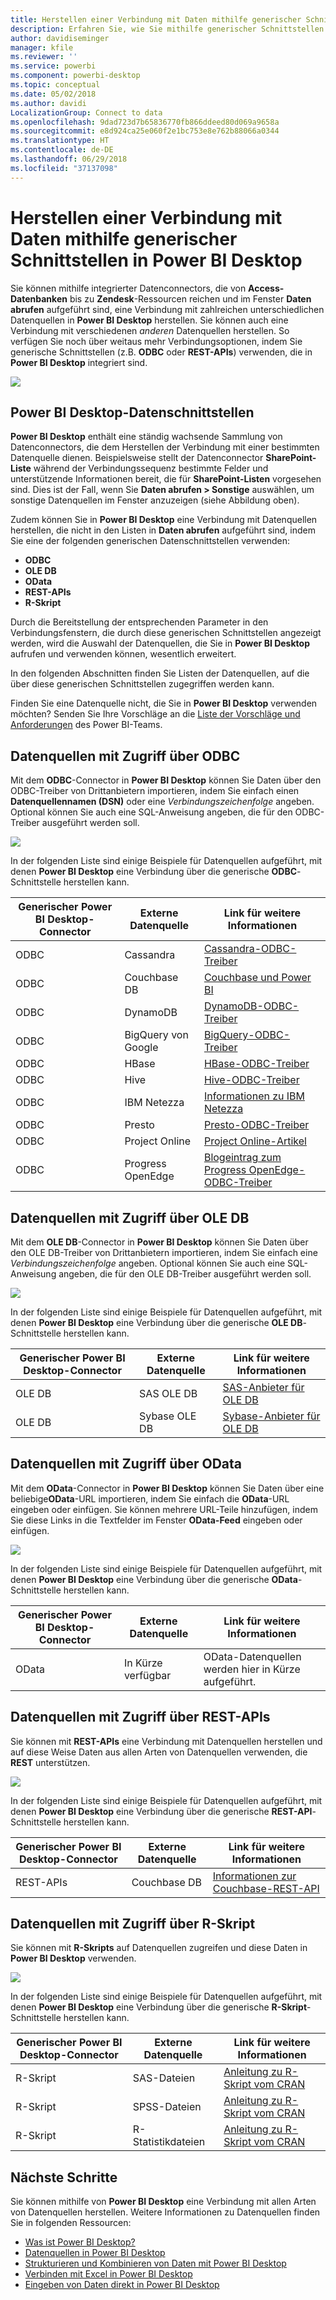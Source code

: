 ```yaml
---
title: Herstellen einer Verbindung mit Daten mithilfe generischer Schnittstellen in Power BI Desktop
description: Erfahren Sie, wie Sie mithilfe generischer Schnittstellen in Power BI Desktop eine Verbindung mit unterschiedlichen Datenquellen herstellen.
author: davidiseminger
manager: kfile
ms.reviewer: ''
ms.service: powerbi
ms.component: powerbi-desktop
ms.topic: conceptual
ms.date: 05/02/2018
ms.author: davidi
LocalizationGroup: Connect to data
ms.openlocfilehash: 9dad723d7b65836770fb866ddeed80d069a9658a
ms.sourcegitcommit: e8d924ca25e060f2e1bc753e8e762b88066a0344
ms.translationtype: HT
ms.contentlocale: de-DE
ms.lasthandoff: 06/29/2018
ms.locfileid: "37137098"
---
```

# <a name="connect-to-data-using-generic-interfaces-in-power-bi-desktop"></a>Herstellen einer Verbindung mit Daten mithilfe generischer Schnittstellen in Power BI Desktop
Sie können mithilfe integrierter Datenconnectors, die von **Access-Datenbanken** bis zu **Zendesk**-Ressourcen reichen und im Fenster **Daten abrufen** aufgeführt sind, eine Verbindung mit zahlreichen unterschiedlichen Datenquellen in **Power BI Desktop** herstellen. Sie können auch eine Verbindung mit verschiedenen *anderen* Datenquellen herstellen. So verfügen Sie noch über weitaus mehr Verbindungsoptionen, indem Sie generische Schnittstellen (z.B. **ODBC** oder **REST-APIs**) verwenden, die in **Power BI Desktop** integriert sind.

![](media/desktop-connect-using-generic-interfaces/generic-data-interfaces_1.png)

## <a name="power-bi-desktop-data-interfaces"></a>Power BI Desktop-Datenschnittstellen
**Power BI Desktop** enthält eine ständig wachsende Sammlung von Datenconnectors, die dem Herstellen der Verbindung mit einer bestimmten Datenquelle dienen. Beispielsweise stellt der Datenconnector **SharePoint-Liste** während der Verbindungssequenz bestimmte Felder und unterstützende Informationen bereit, die für **SharePoint-Listen** vorgesehen sind. Dies ist der Fall, wenn Sie **Daten abrufen > Sonstige** auswählen, um sonstige Datenquellen im Fenster anzuzeigen (siehe Abbildung oben).

Zudem können Sie in **Power BI Desktop** eine Verbindung mit Datenquellen herstellen, die nicht in den Listen in **Daten abrufen** aufgeführt sind, indem Sie eine der folgenden generischen Datenschnittstellen verwenden:

* **ODBC**
* **OLE DB**
* **OData**
* **REST-APIs**
* **R-Skript**

Durch die Bereitstellung der entsprechenden Parameter in den Verbindungsfenstern, die durch diese generischen Schnittstellen angezeigt werden, wird die Auswahl der Datenquellen, die Sie in **Power BI Desktop** aufrufen und verwenden können, wesentlich erweitert.

In den folgenden Abschnitten finden Sie Listen der Datenquellen, auf die über diese generischen Schnittstellen zugegriffen werden kann.

Finden Sie eine Datenquelle nicht, die Sie in **Power BI Desktop** verwenden möchten? Senden Sie Ihre Vorschläge an die [Liste der Vorschläge und Anforderungen](https://ideas.powerbi.com/) des Power BI-Teams.

## <a name="data-sources-accessible-through-odbc"></a>Datenquellen mit Zugriff über ODBC
Mit dem **ODBC**-Connector in **Power BI Desktop** können Sie Daten über den ODBC-Treiber von Drittanbietern importieren, indem Sie einfach einen **Datenquellennamen (DSN)** oder eine *Verbindungszeichenfolge* angeben. Optional können Sie auch eine SQL-Anweisung angeben, die für den ODBC-Treiber ausgeführt werden soll.

![](media/desktop-connect-using-generic-interfaces/generic-data-interfaces_2.png)

In der folgenden Liste sind einige Beispiele für Datenquellen aufgeführt, mit denen **Power BI Desktop** eine Verbindung über die generische **ODBC**-Schnittstelle herstellen kann.

| Generischer Power BI Desktop-Connector | Externe Datenquelle | Link für weitere Informationen |
| --- | --- | --- |
| ODBC |Cassandra |[Cassandra-ODBC-Treiber](http://www.simba.com/drivers/cassandra-odbc-jdbc/) |
| ODBC |Couchbase DB |[Couchbase und Power BI](https://powerbi.microsoft.com/en-us/blog/visualizing-data-from-couchbase-server-v4-using-power-bi/) |
| ODBC |DynamoDB |[DynamoDB-ODBC-Treiber](http://www.simba.com/drivers/dynamodb-odbc-jdbc/) |
| ODBC |BigQuery von Google |[BigQuery-ODBC-Treiber](http://www.simba.com/drivers/bigquery-odbc-jdbc/) |
| ODBC |HBase |[HBase-ODBC-Treiber](http://www.simba.com/drivers/hbase-odbc-jdbc/) |
| ODBC |Hive |[Hive-ODBC-Treiber](http://www.simba.com/drivers/hive-odbc-jdbc/) |
| ODBC |IBM Netezza |[Informationen zu IBM Netezza](https://www.ibm.com/support/knowledgecenter/SSULQD_7.2.1/com.ibm.nz.datacon.doc/c_datacon_plg_overview.html) |
| ODBC |Presto |[Presto-ODBC-Treiber](http://www.simba.com/drivers/presto-odbc-jdbc/) |
| ODBC |Project Online |[Project Online-Artikel](desktop-project-online-connect-to-data.md) |
| ODBC |Progress OpenEdge |[Blogeintrag zum Progress OpenEdge-ODBC-Treiber](https://na01.safelinks.protection.outlook.com/?url=https%3A%2F%2Fwww.progress.com%2Fblogs%2Fconnect-microsoft-power-bi-to-openedge-via-odbc-driver&data=02%7C01%7CMatt.Masson%40microsoft.com%7C5e63742e6c454308b58a08d4034b5923%7C72f988bf86f141af91ab2d7cd011db47%7C1%7C0%7C636137069555329811&sdata=gSu2Rq3vZ0uBVOgjaXxd8Y3uBf%2B8DidX6PG33jwAduY%3D&reserved=0) |

## <a name="data-sources-accessible-through-ole-db"></a>Datenquellen mit Zugriff über OLE DB
Mit dem **OLE DB**-Connector in **Power BI Desktop** können Sie Daten über den OLE DB-Treiber von Drittanbietern importieren, indem Sie einfach eine *Verbindungszeichenfolge* angeben. Optional können Sie auch eine SQL-Anweisung angeben, die für den OLE DB-Treiber ausgeführt werden soll.

![](media/desktop-connect-using-generic-interfaces/generic-data-interfaces_3.png)

In der folgenden Liste sind einige Beispiele für Datenquellen aufgeführt, mit denen **Power BI Desktop** eine Verbindung über die generische **OLE DB**-Schnittstelle herstellen kann.

| Generischer Power BI Desktop-Connector | Externe Datenquelle | Link für weitere Informationen |
| --- | --- | --- |
| OLE DB |SAS OLE DB |[SAS-Anbieter für OLE DB](https://support.sas.com/downloads/package.htm?pid=648) |
| OLE DB |Sybase OLE DB |[Sybase-Anbieter für OLE DB](http://infocenter.sybase.com/help/index.jsp?topic=/com.sybase.infocenter.dc35888.1550/doc/html/jon1256941734395.html) |

## <a name="data-sources-accessible-through-odata"></a>Datenquellen mit Zugriff über OData
Mit dem **OData**-Connector in **Power BI Desktop** können Sie Daten über eine beliebige**OData**-URL importieren, indem Sie einfach die **OData**-URL eingeben oder einfügen. Sie können mehrere URL-Teile hinzufügen, indem Sie diese Links in die Textfelder im Fenster **OData-Feed** eingeben oder einfügen.

![](media/desktop-connect-using-generic-interfaces/generic-data-interfaces_4.png)

In der folgenden Liste sind einige Beispiele für Datenquellen aufgeführt, mit denen **Power BI Desktop** eine Verbindung über die generische **OData**-Schnittstelle herstellen kann.

| Generischer Power BI Desktop-Connector | Externe Datenquelle | Link für weitere Informationen |
| --- | --- | --- |
| OData |In Kürze verfügbar |OData-Datenquellen werden hier in Kürze aufgeführt. |

## <a name="data-sources-accessible-through-rest-apis"></a>Datenquellen mit Zugriff über REST-APIs
Sie können mit **REST-APIs** eine Verbindung mit Datenquellen herstellen und auf diese Weise Daten aus allen Arten von Datenquellen verwenden, die **REST** unterstützen.

![](media/desktop-connect-using-generic-interfaces/generic-data-interfaces_5.png)

In der folgenden Liste sind einige Beispiele für Datenquellen aufgeführt, mit denen **Power BI Desktop** eine Verbindung über die generische **REST-API**-Schnittstelle herstellen kann.

| Generischer Power BI Desktop-Connector | Externe Datenquelle | Link für weitere Informationen |
| --- | --- | --- |
| REST-APIs |Couchbase DB |[Informationen zur Couchbase-REST-API](https://powerbi.microsoft.com/en-us/blog/visualizing-data-from-couchbase-server-v4-using-power-bi/) |

## <a name="data-sources-accessible-through-r-script"></a>Datenquellen mit Zugriff über R-Skript
Sie können mit **R-Skripts** auf Datenquellen zugreifen und diese Daten in **Power BI Desktop** verwenden.

![](media/desktop-connect-using-generic-interfaces/r-scripts-2.png)

In der folgenden Liste sind einige Beispiele für Datenquellen aufgeführt, mit denen **Power BI Desktop** eine Verbindung über die generische **R-Skript**-Schnittstelle herstellen kann.

| Generischer Power BI Desktop-Connector | Externe Datenquelle | Link für weitere Informationen |
| --- | --- | --- |
| R-Skript |SAS-Dateien |[Anleitung zu R-Skript vom CRAN](https://cran.r-project.org/doc/manuals/R-data.html) |
| R-Skript |SPSS-Dateien |[Anleitung zu R-Skript vom CRAN](https://cran.r-project.org/doc/manuals/R-data.html) |
| R-Skript |R-Statistikdateien |[Anleitung zu R-Skript vom CRAN](https://cran.r-project.org/doc/manuals/R-data.html) |

## <a name="next-steps"></a>Nächste Schritte
Sie können mithilfe von **Power BI Desktop** eine Verbindung mit allen Arten von Datenquellen herstellen. Weitere Informationen zu Datenquellen finden Sie in folgenden Ressourcen:

* [Was ist Power BI Desktop?](desktop-what-is-desktop.md)
* [Datenquellen in Power BI Desktop](desktop-data-sources.md)
* [Strukturieren und Kombinieren von Daten mit Power BI Desktop](desktop-shape-and-combine-data.md)
* [Verbinden mit Excel in Power BI Desktop](desktop-connect-excel.md)   
* [Eingeben von Daten direkt in Power BI Desktop](desktop-enter-data-directly-into-desktop.md)   

